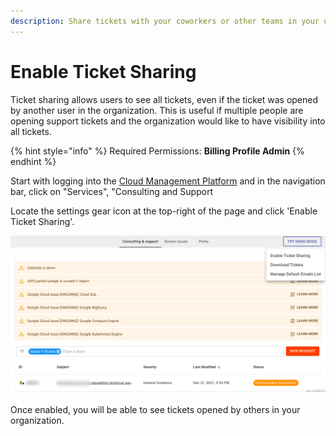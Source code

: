 ```yaml
---
description: Share tickets with your coworkers or other teams in your organization
---
```


# Enable Ticket Sharing

Ticket sharing allows users to see all tickets, even if the ticket was opened by another user in the organization. This is useful if multiple people are opening support tickets and the organization would like to have visibility into all tickets.

{% hint style="info" %}
Required Permissions: **Billing Profile Admin**
{% endhint %}

Start with logging into the [Cloud Management Platform](../general/log-in.md) and in the navigation bar, click on "Services", "Consulting and Support

Locate the settings gear icon at the top-right of the page and click 'Enable Ticket Sharing'.

![](../.gitbook/assets/sharing-1.png)

Once enabled, you will be able to see tickets opened by others in your organization.
